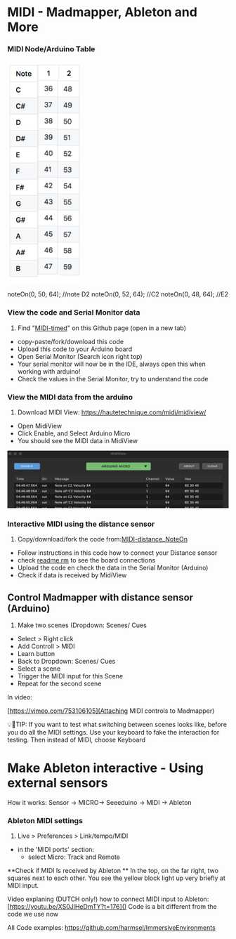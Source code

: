 
# MIDI - Madmapper, Ableton and More 

### MIDI Node/Arduino Table

![](images/MIDI-Table.png) 

noteOn(0, 50, 64); //note D2
noteOn(0, 52, 64); //C2
noteOn(0, 48, 64); //E2



### View the code and Serial Monitor data

1. Find "[MIDI-timed](MIDI-timed)" on this Github page (open in a new tab)
- copy-paste/fork/download this code
- Upload this code to your Arduino board
- Open Serial Monitor (Search icon right top)
- Your serial monitor will now be in the IDE, always open this when working with arduino!
- Check the values in the Serial Monitor, try to understand the code

### View the MIDI data from the arduino 
1. Download MIDI View: https://hautetechnique.com/midi/midiview/
- Open MidiView 
- Click Enable, and Select Arduino Micro 
- You should see the MIDI data in MidiView

![](images/midiView.png)

### Interactive MIDI using the distance sensor 
1. Copy/download/fork the code from:[MIDI-distance_NoteOn](MIDI-distance_NoteOn)
- Follow instructions in this code how to connect your Distance sensor
- check [readme.rm](readme.rm) to see the board connections
- Upload the code en check the data in the Serial Monitor (Arduino)  
- Check if data is received by MidiView  

## Control Madmapper with distance sensor (Arduino) 
1. Make two scenes (Dropdown: Scenes/ Cues 
- Select > Right click
- Add Controll > MIDI
- Learn button
- Back to Dropdown: Scenes/ Cues
- Select a scene 
- Trigger the MIDI input for this Scene
- Repeat for the second scene

In video:

[https://vimeo.com/753106105](Attaching MIDI controls to Madmapper)


💡🚀TIP: If you want to test what switching between scenes looks like, before you do all the MIDI settings. Use your keyboard to fake the interaction for testing. Then instead of MIDI, choose Keyboard 

# Make Ableton interactive - Using external sensors 
How it works: Sensor -> MICRO-> Seeeduino -> MIDI -> Ableton 

### Ableton MIDI settings 
1. Live > Preferences > Link/tempo/MIDI 
- in the 'MIDI ports' section:  
	- select Micro: Track and Remote

**Check if MIDI Is received by Ableton 
**
In the top, on the far right, two squares next to each other. You see the yellow block light up very briefly at MIDI input.

Video explaning (DUTCH only!) how to connect MIDI input to Ableton: [https://youtu.be/XS0JlHeDmTY?t=176]()
Code is a bit different from the code we use now

All Code examples: 
https://github.com/harmsel/ImmersiveEnvironments 
